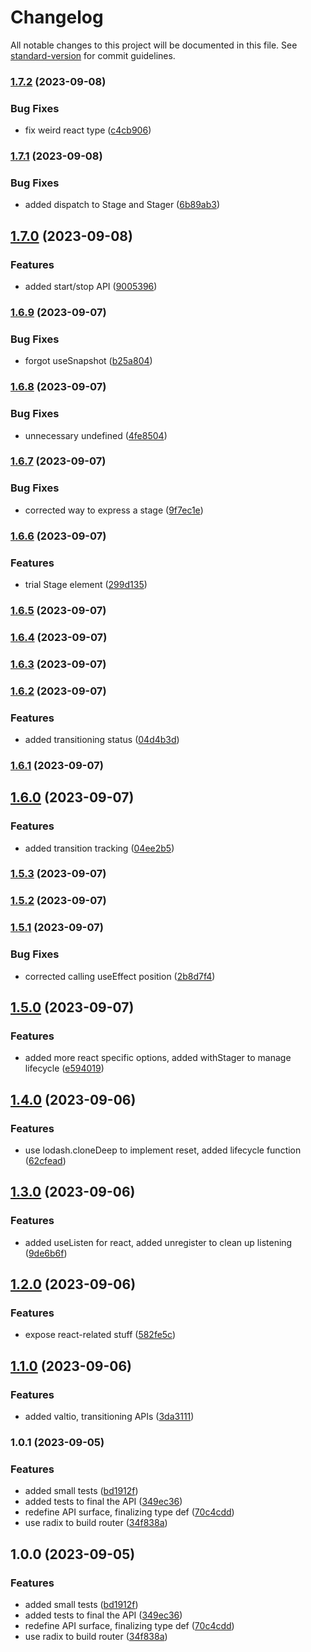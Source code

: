 # Changelog

All notable changes to this project will be documented in this file. See [standard-version](https://github.com/conventional-changelog/standard-version) for commit guidelines.

### [1.7.2](https://github.com/silenteer/use-stage/compare/use-stager1.7.1...use-stager1.7.2) (2023-09-08)


### Bug Fixes

* fix weird react type ([c4cb906](https://github.com/silenteer/use-stage/commit/c4cb9061c64975419924b668748a796d3b6b9047))

### [1.7.1](https://github.com/silenteer/use-stage/compare/use-stager1.7.0...use-stager1.7.1) (2023-09-08)


### Bug Fixes

* added dispatch to Stage and Stager ([6b89ab3](https://github.com/silenteer/use-stage/commit/6b89ab38a4905dd81609e554364b76067470c461))

## [1.7.0](https://github.com/silenteer/use-stage/compare/use-stager1.6.9...use-stager1.7.0) (2023-09-08)


### Features

* added start/stop API ([9005396](https://github.com/silenteer/use-stage/commit/9005396da35c3bc78625f1660e939bd95692874c))

### [1.6.9](https://github.com/silenteer/use-stage/compare/use-stager1.6.8...use-stager1.6.9) (2023-09-07)


### Bug Fixes

* forgot useSnapshot ([b25a804](https://github.com/silenteer/use-stage/commit/b25a8040ec3aa99fbbdfca91f104f8fa7b102c1a))

### [1.6.8](https://github.com/silenteer/use-stage/compare/use-stager1.6.7...use-stager1.6.8) (2023-09-07)


### Bug Fixes

* unnecessary undefined ([4fe8504](https://github.com/silenteer/use-stage/commit/4fe85045c232e3eb24b7eb620ab508b2592e19cd))

### [1.6.7](https://github.com/silenteer/use-stage/compare/use-stager1.6.6...use-stager1.6.7) (2023-09-07)


### Bug Fixes

* corrected way to express a stage ([9f7ec1e](https://github.com/silenteer/use-stage/commit/9f7ec1e507b2d22b223896cdf17177aa3c13aa67))

### [1.6.6](https://github.com/silenteer/use-stage/compare/use-stager1.6.5...use-stager1.6.6) (2023-09-07)


### Features

* trial Stage element ([299d135](https://github.com/silenteer/use-stage/commit/299d135e86e5344390d8ccbcc1acbc39eb893a44))

### [1.6.5](https://github.com/silenteer/use-stage/compare/use-stager1.6.4...use-stager1.6.5) (2023-09-07)

### [1.6.4](https://github.com/silenteer/use-stage/compare/use-stager1.6.3...use-stager1.6.4) (2023-09-07)

### [1.6.3](https://github.com/silenteer/use-stage/compare/use-stager1.6.2...use-stager1.6.3) (2023-09-07)

### [1.6.2](https://github.com/silenteer/use-stage/compare/use-stager1.6.1...use-stager1.6.2) (2023-09-07)


### Features

* added transitioning status ([04d4b3d](https://github.com/silenteer/use-stage/commit/04d4b3d61f15754bd7604092d2e502fdbe9279dc))

### [1.6.1](https://github.com/silenteer/use-stage/compare/use-stager1.6.0...use-stager1.6.1) (2023-09-07)

## [1.6.0](https://github.com/silenteer/use-stage/compare/use-stager1.5.3...use-stager1.6.0) (2023-09-07)


### Features

* added transition tracking ([04ee2b5](https://github.com/silenteer/use-stage/commit/04ee2b54ec4ee591196bc0e19e2e56cb04aa3b3e))

### [1.5.3](https://github.com/silenteer/use-stage/compare/use-stager1.5.2...use-stager1.5.3) (2023-09-07)

### [1.5.2](https://github.com/silenteer/use-stage/compare/use-stager1.5.1...use-stager1.5.2) (2023-09-07)

### [1.5.1](https://github.com/silenteer/use-stage/compare/use-stager1.5.0...use-stager1.5.1) (2023-09-07)


### Bug Fixes

* corrected calling useEffect position ([2b8d7f4](https://github.com/silenteer/use-stage/commit/2b8d7f4a2098c12255dfe5d2772c357f85886d68))

## [1.5.0](https://github.com/silenteer/use-stage/compare/use-stager1.4.0...use-stager1.5.0) (2023-09-07)


### Features

* added more react specific options, added withStager to manage lifecycle ([e594019](https://github.com/silenteer/use-stage/commit/e5940195205823e9810555ef2e1395821a3b3719))

## [1.4.0](https://github.com/silenteer/use-stage/compare/use-stager1.3.0...use-stager1.4.0) (2023-09-06)


### Features

* use lodash.cloneDeep to implement reset, added lifecycle function ([62cfead](https://github.com/silenteer/use-stage/commit/62cfead70bede196d8d99f0314061378feca7d7e))

## [1.3.0](https://github.com/silenteer/use-stage/compare/use-stager1.2.0...use-stager1.3.0) (2023-09-06)


### Features

* added useListen for react, added unregister to clean up listening ([9de6b6f](https://github.com/silenteer/use-stage/commit/9de6b6f63cab5e18a6225b7ce586910f86ea7bae))

## [1.2.0](https://github.com/silenteer/use-stage/compare/use-stager1.1.0...use-stager1.2.0) (2023-09-06)


### Features

* expose react-related stuff ([582fe5c](https://github.com/silenteer/use-stage/commit/582fe5c0c5d0e0545ad5e617963ea0e4c7cb6a3e))

## [1.1.0](https://github.com/silenteer/use-stage/compare/use-stager1.0.1...use-stager1.1.0) (2023-09-06)


### Features

* added valtio, transitioning APIs ([3da3111](https://github.com/silenteer/use-stage/commit/3da311175bbc5007a9a4f2c8a7437d5796838a1d))

### 1.0.1 (2023-09-05)


### Features

* added small tests ([bd1912f](https://github.com/silenteer/use-stage/commit/bd1912f3a2cc7d185339e787847996bbb3591176))
* added tests to final the API ([349ec36](https://github.com/silenteer/use-stage/commit/349ec36fb1a304d13288de1231469c1c4b0f8a4f))
* redefine API surface, finalizing type def ([70c4cdd](https://github.com/silenteer/use-stage/commit/70c4cdd74119864f59a68993cc35612752088a53))
* use radix to build router ([34f838a](https://github.com/silenteer/use-stage/commit/34f838aa29ec52e33d7aa076cd9eb278905906c7))

## 1.0.0 (2023-09-05)


### Features

* added small tests ([bd1912f](https://github.com/silenteer/use-stage/commit/bd1912f3a2cc7d185339e787847996bbb3591176))
* added tests to final the API ([349ec36](https://github.com/silenteer/use-stage/commit/349ec36fb1a304d13288de1231469c1c4b0f8a4f))
* redefine API surface, finalizing type def ([70c4cdd](https://github.com/silenteer/use-stage/commit/70c4cdd74119864f59a68993cc35612752088a53))
* use radix to build router ([34f838a](https://github.com/silenteer/use-stage/commit/34f838aa29ec52e33d7aa076cd9eb278905906c7))
